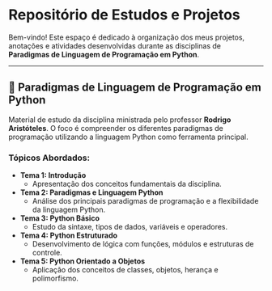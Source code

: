# Repositório de Estudos e Projetos

Bem-vindo! Este espaço é dedicado à organização dos meus projetos, anotações e atividades desenvolvidas durante as disciplinas de **Paradigmas de Linguagem de Programação em Python**.

---

## 🐍 Paradigmas de Linguagem de Programação em Python

Material de estudo da disciplina ministrada pelo professor **Rodrigo Aristóteles**. O foco é compreender os diferentes paradigmas de programação utilizando a linguagem Python como ferramenta principal.

### Tópicos Abordados:

* **Tema 1: Introdução**
    * Apresentação dos conceitos fundamentais da disciplina.
* **Tema 2: Paradigmas e Linguagem Python**
    * Análise dos principais paradigmas de programação e a flexibilidade da linguagem Python.
* **Tema 3: Python Básico**
    * Estudo da sintaxe, tipos de dados, variáveis e operadores.
* **Tema 4: Python Estruturado**
    * Desenvolvimento de lógica com funções, módulos e estruturas de controle.
* **Tema 5: Python Orientado a Objetos**
    * Aplicação dos conceitos de classes, objetos, herança e polimorfismo.
